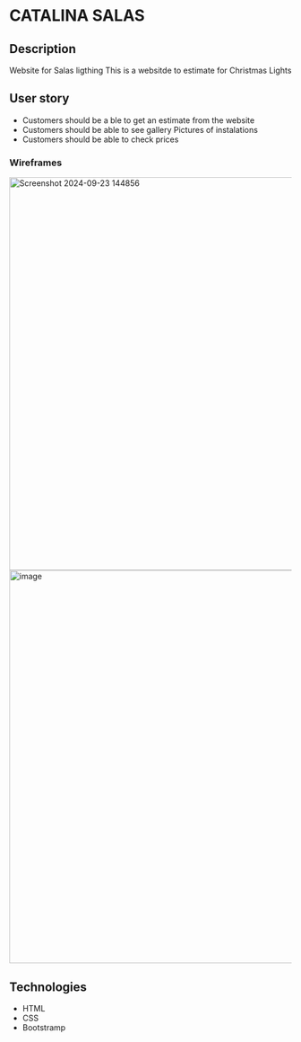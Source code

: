 # CATALINA SALAS 
## Description
Website for Salas ligthing 
This is a websitde to estimate for Christmas Lights 

## User story
* Customers should be a ble to get an estimate from the website 
* Customers should be able to see gallery Pictures of instalations 
* Customers should be able to check prices
  
### Wireframes
<img width="700" alt="Screenshot 2024-09-23 144856" src="https://github.com/user-attachments/assets/f8b8cca9-9cdd-4991-8c82-c25ebdb82c53">
<img width="700" alt="image" src="https://github.com/user-attachments/assets/8aa4a8fd-9745-4634-b975-26dda5bf87e7">

## Technologies
* HTML
* CSS
* Bootstramp
